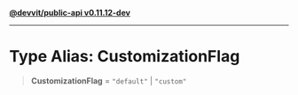 [**@devvit/public-api v0.11.12-dev**](../../README.md)

---

# Type Alias: CustomizationFlag

> **CustomizationFlag** = `"default"` \| `"custom"`
